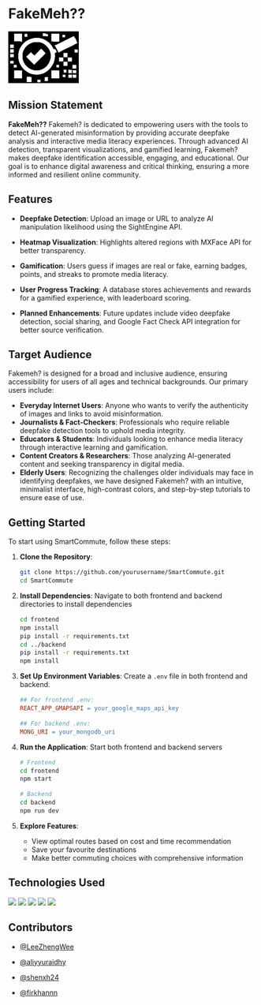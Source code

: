 
# FakeMeh??
![alt text](./frontend/public/fakemeh.png)

## Mission Statement

**FakeMeh??** Fakemeh? is dedicated to empowering users with the tools to detect AI-generated misinformation by providing accurate deepfake analysis and interactive media literacy experiences. Through advanced AI detection, transparent visualizations, and gamified learning, Fakemeh? makes deepfake identification accessible, engaging, and educational. Our goal is to enhance digital awareness and critical thinking, ensuring a more informed and resilient online community.

## Features

- **Deepfake Detection**: Upload an image or URL to analyze AI manipulation likelihood using the SightEngine API.
- **Heatmap Visualization**: Highlights altered regions with MXFace API for better transparency.
- **Gamification**: Users guess if images are real or fake, earning badges, points, and streaks to promote media literacy.
- **User Progress Tracking**: A database stores achievements and rewards for a gamified experience, with leaderboard scoring.

- **Planned Enhancements**: Future updates include video deepfake detection, social sharing, and Google Fact Check API integration for better source verification.


## Target Audience

Fakemeh? is designed for a broad and inclusive audience, ensuring accessibility for users of all ages and technical backgrounds. Our primary users include:

- **Everyday Internet Users**: Anyone who wants to verify the authenticity of images and links to avoid misinformation.
- **Journalists & Fact-Checkers**: Professionals who require reliable deepfake detection tools to uphold media integrity.
- **Educators & Students**:  Individuals looking to enhance media literacy through interactive learning and gamification.
- **Content Creators & Researchers**: Those analyzing AI-generated content and seeking transparency in digital media.
- **Elderly Users**: Recognizing the challenges older individuals may face in identifying deepfakes, we have designed Fakemeh? with an intuitive, minimalist interface, high-contrast colors, and step-by-step tutorials to ensure ease of use.



## Getting Started

To start using SmartCommute, follow these steps:

1. **Clone the Repository**:
   ```bash
   git clone https://github.com/yourusername/SmartCommute.git
   cd SmartCommute

2. **Install Dependencies**: Navigate to both frontend and backend directories to install dependencies
   ```bash
   cd frontend
   npm install
   pip install -r requirements.txt
   cd ../backend
   pip install -r requirements.txt
   npm install

3. **Set Up Environment Variables**: Create a `.env` file in both frontend and backend.

    ```makefile
   ## For frontend .env: 
    REACT_APP_GMAPSAPI = your_google_maps_api_key
    ```
    ```makefile
    ## For backend .env:
    MONG_URI = your_mongodb_uri
    ```

4. **Run the Application**: Start both frontend and backend servers

    ```bash
    # Frontend
    cd frontend
    npm start
    ```

     ```bash
    # Backend
    cd backend
    npm run dev
    ```
5. **Explore Features**:

    - View optimal routes based on cost and time recommendation
    - Save your favourite destinations
    - Make better commuting choices with comprehensive information


## Technologies Used  
  <p>
    <img src="https://img.shields.io/badge/nodejs-8b0000?style=for-the-badge&logo=node" />
    <img src="https://img.shields.io/badge/javascript-096AB0?style=for-the-badge&logo=javascript" />
    <img src="https://img.shields.io/badge/python-096AB?style=for-the-badge&logo=python" />
    <img src="https://img.shields.io/badge/react-5b7700?style=for-the-badge&logo=react" />
    <img src="https://img.shields.io/badge/npm-8096Af?style=for-the-badge&logo=npm" />


  </p>   


## Contributors
- [@LeeZhengWee](https://github.com/LeeZhengWee)

- [@aliyyuraidhy](https://github.com/aliyyuraidhy)

- [@shenxh24](https://github.com/shenxh24)

- [@firkhannn](https://github.com/firkhannn)


